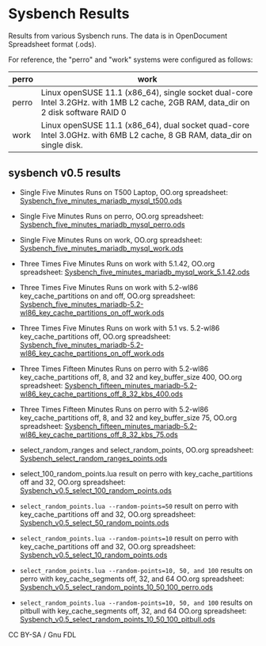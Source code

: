
# Sysbench Results

Results from various Sysbench runs. The data is in OpenDocument Spreadsheet format (.ods).


For reference, the "perro" and "work" systems were configured as follows:



| perro | work |
| --- | --- |
| perro | Linux openSUSE 11.1 (x86_64), single socket dual-core Intel 3.2GHz. with 1MB L2 cache, 2GB RAM, data_dir on 2 disk software RAID 0 |
| work | Linux openSUSE 11.1 (x86_64), dual socket quad-core Intel 3.0GHz. with 6MB L2 cache, 8 GB RAM, data_dir on single disk. |



## sysbench v0.5 results


* Single Five Minutes Runs on T500 Laptop, OO.org spreadsheet: [Sysbench_five_minutes_mariadb_mysql_t500.ods](https://askmonty.org/sysbench-results/Sysbench_five_minutes_mariadb_mysql_t500.ods)


* Single Five Minutes Runs on perro, OO.org spreadsheet: [Sysbench_five_minutes_mariadb_mysql_perro.ods](https://askmonty.org/sysbench-results/Sysbench_five_minutes_mariadb_mysql_perro.ods)


* Single Five Minutes Runs on work, OO.org spreadsheet: [Sysbench_five_minutes_mariadb_mysql_work.ods](https://askmonty.org/sysbench-results/Sysbench_five_minutes_mariadb_mysql_work.ods)


* Three Times Five Minutes Runs on work with 5.1.42, OO.org spreadsheet: [Sysbench_five_minutes_mariadb_mysql_work_5.1.42.ods](https://askmonty.org/sysbench-results/Sysbench_five_minutes_mariadb_mysql_work_5.1.42.ods)


* Three Times Five Minutes Runs on work with 5.2-wl86 key_cache_partitions on and off, OO.org spreadsheet: [Sysbench_five_minutes_mariadb-5.2-wl86_key_cache_partitions_on_off_work.ods](https://askmonty.org/sysbench-results/Sysbench_five_minutes_mariadb-5.2-wl86_key_cache_partitions_on_off_work.ods)


* Three Times Five Minutes Runs on work with 5.1 vs. 5.2-wl86 key_cache_partitions off, OO.org spreadsheet: [Sysbench_five_minutes_mariadb-5.2-wl86_key_cache_partitions_on_off_work.ods](https://askmonty.org/sysbench-results/Sysbench_five_minutes_mariadb-5.1_5.2-wl86_key_cache_partitions_off_work.ods)


* Three Times Fifteen Minutes Runs on perro with 5.2-wl86 key_cache_partitions off, 8, and 32 and key_buffer_size 400, OO.org spreadsheet: [Sysbench_fifteen_minutes_mariadb-5.2-wl86_key_cache_partitions_off_8_32_kbs_400.ods](https://askmonty.org/sysbench-results/Sysbench_fifteen_minutes_mariadb-5.2-wl86_key_cache_partitions_off_8_32_kbs_400.ods)


* Three Times Fifteen Minutes Runs on perro with 5.2-wl86 key_cache_partitions off, 8, and 32 and key_buffer_size 75, OO.org spreadsheet: [Sysbench_fifteen_minutes_mariadb-5.2-wl86_key_cache_partitions_off_8_32_kbs_75.ods](https://askmonty.org/sysbench-results/Sysbench_fifteen_minutes_mariadb-5.2-wl86_key_cache_partitions_off_8_32_kbs_75.ods)


* select_random_ranges and select_random_points, OO.org spreadsheet: [Sysbench_select_random_ranges_points.ods](https://askmonty.org/sysbench-results/Sysbench_select_random_ranges_points.ods)


* select_100_random_points.lua result on perro with key_cache_partitions off and 32, OO.org spreadsheet: [Sysbench_v0.5_select_100_random_points.ods](https://askmonty.org/sysbench-results/Sysbench_v0.5_select_100_random_points.ods)


* `select_random_points.lua --random-points=50` result on perro with key_cache_partitions off and 32, OO.org spreadsheet: [Sysbench_v0.5_select_50_random_points.ods](https://askmonty.org/sysbench-results/Sysbench_v0.5_select_50_random_points.ods)


* `select_random_points.lua --random-points=10` result on perro with key_cache_partitions off and 32, OO.org spreadsheet: [Sysbench_v0.5_select_10_random_points.ods](https://askmonty.org/sysbench-results/Sysbench_v0.5_select_10_random_points.ods)


* `select_random_points.lua --random-points=10, 50, and 100` results on perro with key_cache_segments off, 32, and 64 OO.org spreadsheet: [Sysbench_v0.5_select_random_points_10_50_100_perro.ods](https://askmonty.org/sysbench-results/Sysbench_v0.5_select_random_points_10_50_100_perro.ods)


* `select_random_points.lua --random-points=10, 50, and 100` results on pitbull with key_cache_segments off, 32, and 64 OO.org spreadsheet: [Sysbench_v0.5_select_random_points_10_50_100_pitbull.ods](https://askmonty.org/sysbench-results/Sysbench_v0.5_select_random_points_10_50_100_pitbull.ods)


CC BY-SA / Gnu FDL

